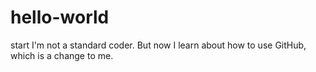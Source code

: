 # hello-world
start
I'm not a standard coder.
But now I learn about how to use GitHub, which is a change to me.
